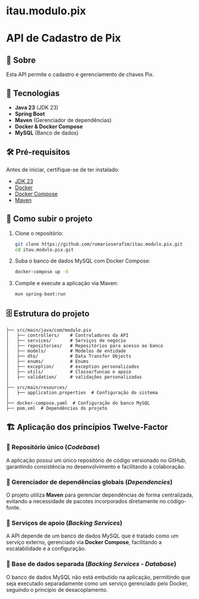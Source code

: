 # itau.modulo.pix


# API de Cadastro de Pix

## 📌 Sobre
Esta API permite o cadastro e gerenciamento de chaves Pix.

## 🚀 Tecnologias
- **Java 23** (JDK 23)
- **Spring Boot**
- **Maven** (Gerenciador de dependências)
- **Docker & Docker Compose**
- **MySQL** (Banco de dados)

## 🛠 Pré-requisitos
Antes de iniciar, certifique-se de ter instalado:
- [JDK 23](https://jdk.java.net/23/)
- [Docker](https://www.docker.com/)
- [Docker Compose](https://docs.docker.com/compose/install/)
- [Maven](https://maven.apache.org/)

## 🚀 Como subir o projeto
1. Clone o repositório:
   ```sh
   git clone https://github.com/romarioserafim/itau.modulo.pix.git
   cd itau.modulo.pix.git
   ```
2. Suba o banco de dados MySQL com Docker Compose:
   ```sh
   docker-compose up -d
   ```
3. Compile e execute a aplicação via Maven:
   ```sh
   mvn spring-boot:run
   ```

## 🗄 Estrutura do projeto
```
├── src/main/java/com/modulo.pix
│   ├── controllers/    # Controladores da API
│   ├── services/       # Serviços de negócio
│   ├── repositories/   # Repositórios para acesso ao banco
│   ├── models/         # Modelos de entidade
│   ├── dto/            # Data Transfer Objects
│   ├── enums/          # Enums
│   ├── exception/      # exception personalizados
│   ├── utils/          # Classe/funcao e apoio
│   ├── validation/     # validações personalizadas
│
├── src/main/resources/
│   ├── application.properties  # Configuração do sistema
│
├── docker-compose.yaml  # Configuração do banco MySQL
├── pom.xml  # Dependências do projeto
```

## 🏗 Aplicação dos princípios Twelve-Factor
### 📌 Repositório único (*Codebase*)
A aplicação possui um único repositório de código versionado no GitHub, garantindo consistência no desenvolvimento e facilitando a colaboração.

### 📌 Gerenciador de dependências globais (*Dependencies*)
O projeto utiliza **Maven** para gerenciar dependências de forma centralizada, evitando a necessidade de pacotes incorporados diretamente no código-fonte.

### 📌 Serviços de apoio (*Backing Services*)
A API depende de um banco de dados MySQL que é tratado como um serviço externo, gerenciado via **Docker Compose**, facilitando a escalabilidade e a configuração.

### 📌 Base de dados separada (*Backing Services - Database*)
O banco de dados MySQL não está embutido na aplicação, permitindo que seja executado separadamente como um serviço gerenciado pelo Docker, seguindo o princípio de desacoplamento.
